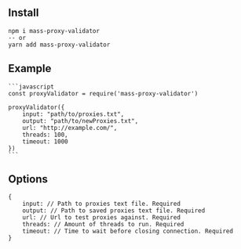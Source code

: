 ## Install

    npm i mass-proxy-validator
    -- or
    yarn add mass-proxy-validator

## Example

    ```javascript
    const proxyValidator = require('mass-proxy-validator')

    proxyValidator({
        input: "path/to/proxies.txt",
        output: "path/to/newProxies.txt",
        url: "http://example.com/",
        threads: 100,
        timeout: 1000
    })
    ```

## Options

    {
        input: // Path to proxies text file. Required
        output: // Path to saved proxies text file. Required
        url: // Url to test proxies against. Required
        threads: // Amount of threads to run. Required
        timeout: // Time to wait before closing connection. Required
    }
